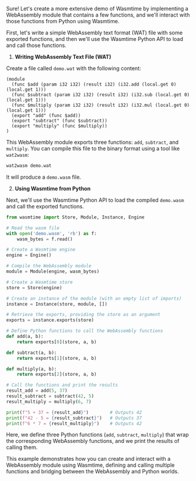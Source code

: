 Sure! Let's create a more extensive demo of Wasmtime by implementing a WebAssembly module that contains a few functions, and we'll interact with those functions from Python using Wasmtime.

First, let's write a simple WebAssembly text format (WAT) file with some exported functions, and then we'll use the Wasmtime Python API to load and call those functions.

1. **Writing WebAssembly Text File (WAT)**

Create a file called `demo.wat` with the following content:

```wat
(module
  (func $add (param i32 i32) (result i32) (i32.add (local.get 0) (local.get 1)))
  (func $subtract (param i32 i32) (result i32) (i32.sub (local.get 0) (local.get 1)))
  (func $multiply (param i32 i32) (result i32) (i32.mul (local.get 0) (local.get 1)))
  (export "add" (func $add))
  (export "subtract" (func $subtract))
  (export "multiply" (func $multiply))
)
```

This WebAssembly module exports three functions: `add`, `subtract`, and `multiply`. You can compile this file to the binary format using a tool like `wat2wasm`:

```bash
wat2wasm demo.wat
```

It will produce a `demo.wasm` file.

2. **Using Wasmtime from Python**

Next, we'll use the Wasmtime Python API to load the compiled `demo.wasm` and call the exported functions.

```python
from wasmtime import Store, Module, Instance, Engine

# Read the wasm file
with open('demo.wasm', 'rb') as f:
    wasm_bytes = f.read()

# Create a Wasmtime engine
engine = Engine()

# Compile the WebAssembly module
module = Module(engine, wasm_bytes)

# Create a Wasmtime store
store = Store(engine)

# Create an instance of the module (with an empty list of imports)
instance = Instance(store, module, [])

# Retrieve the exports, providing the store as an argument
exports = instance.exports(store)

# Define Python functions to call the WebAssembly functions
def add(a, b):
    return exports[0](store, a, b)

def subtract(a, b):
    return exports[1](store, a, b)

def multiply(a, b):
    return exports[2](store, a, b)

# Call the functions and print the results
result_add = add(5, 37)
result_subtract = subtract(42, 5)
result_multiply = multiply(6, 7)

print(f"5 + 37 = {result_add}")        # Outputs 42
print(f"42 - 5 = {result_subtract}")   # Outputs 37
print(f"6 * 7 = {result_multiply}")    # Outputs 42
```

Here, we define three Python functions (`add`, `subtract`, `multiply`) that wrap the corresponding WebAssembly functions, and we print the results of calling them.

This example demonstrates how you can create and interact with a WebAssembly module using Wasmtime, defining and calling multiple functions and bridging between the WebAssembly and Python worlds.